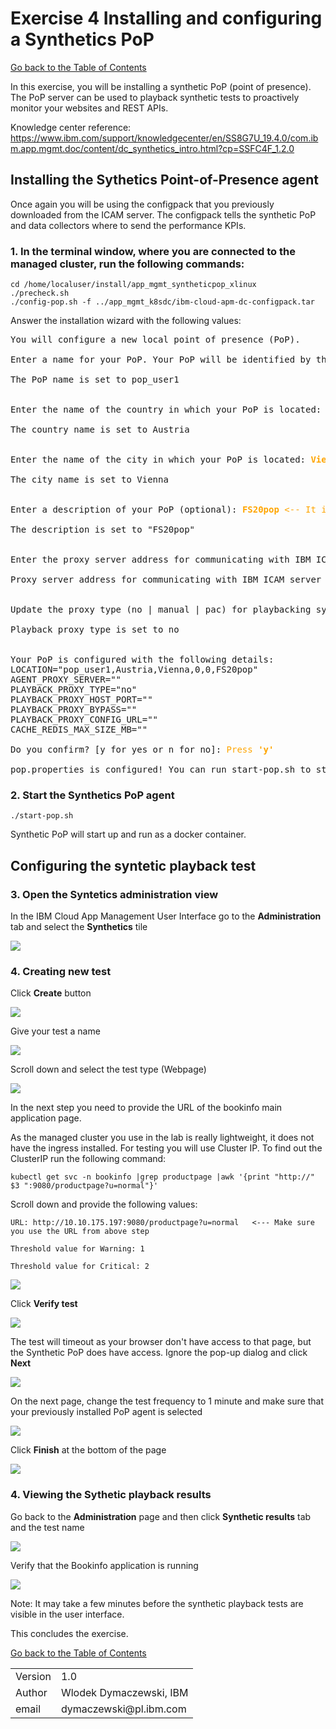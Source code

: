 # Exercise 4 Installing and configuring a Synthetics PoP

[Go back to the Table of Contents](../../README.md)

In this exercise, you will be installing a synthetic PoP (point of presence).  The PoP server can be used to playback synthetic tests to proactively monitor your websites and REST APIs.

Knowledge center reference: https://www.ibm.com/support/knowledgecenter/en/SS8G7U_19.4.0/com.ibm.app.mgmt.doc/content/dc_synthetics_intro.html?cp=SSFC4F_1.2.0

## Installing the Sythetics Point-of-Presence agent

Once again you will be using the configpack that you previously downloaded from the ICAM server.  The configpack tells the synthetic PoP and data collectors where to send the performance KPIs.

### 1. In the terminal window, where you are connected to the managed cluster, run the following commands:

```
cd /home/localuser/install/app_mgmt_syntheticpop_xlinux
./precheck.sh
./config-pop.sh -f ../app_mgmt_k8sdc/ibm-cloud-apm-dc-configpack.tar
```

Answer the installation wizard with the following values:
<pre>
You will configure a new local point of presence (PoP).

Enter a name for your PoP. Your PoP will be identified by this name: <span style="color:orange"><b>pop_user1</b> <-- Use your user id</span><br>
The PoP name is set to pop_user1


Enter the name of the country in which your PoP is located: <span style="color:orange"><b>Austria</b> <-- Use any country</span><br>
The country name is set to Austria


Enter the name of the city in which your PoP is located: <span style="color:orange"><b>Vienna</b> <-- Use any city</span><br>
The city name is set to Vienna


Enter a description of your PoP (optional): <span style="color:orange"><b>FS20pop</b> <-- It is just descritpion</span><br>
The description is set to "FS20pop"


Enter the proxy server address for communicating with IBM ICAM server. The address format is ip:port (Press Enter if you do not need to use a proxy) :  <span style="color:orange">Press Enter</span><br>
Proxy server address for communicating with IBM ICAM server is set to 


Update the proxy type (no | manual | pac) for playbacking synthetic tests to monitor your web applications. Enter 'no' to choose no proxy. Enter 'manual' to configure your proxy with a proxy server ip address and port number. Enter 'pac' to use an automatic configuration URL. (Press Enter if you do not want to make any changes: no): <span style="color:orange">Press Enter</span><br>
Playback proxy type is set to no


Your PoP is configured with the following details:
LOCATION="pop_user1,Austria,Vienna,0,0,FS20pop"
AGENT_PROXY_SERVER=""
PLAYBACK_PROXY_TYPE="no"
PLAYBACK_PROXY_HOST_PORT=""
PLAYBACK_PROXY_BYPASS=""
PLAYBACK_PROXY_CONFIG_URL=""
CACHE_REDIS_MAX_SIZE_MB=""

Do you confirm? [y for yes or n for no]: <span style="color:orange">Press <b>'y'</b></span><br>
pop.properties is configured! You can run start-pop.sh to start your PoP.
</pre>

### 2. Start the Synthetics PoP agent
   
```
./start-pop.sh
```

Synthetic PoP will start up and run as a docker container.

## Configuring the syntetic playback test

### 3. Open the Syntetics administration view

In the IBM Cloud App Management User Interface go to the **Administration** tab and select the **Synthetics** tile

![](images/2020-01-15-13-32-29.png)

### 4. Creating new test

Click **Create** button

![](images/2020-01-15-13-33-53.png)

Give your test a name

![](images/2020-01-15-13-35-24.png)

Scroll down and select the test type (Webpage)

![](images/2020-01-15-13-36-26.png)

In the next step you need to provide the URL of the bookinfo main application page.

As the managed cluster you use in the lab is really lightweight, it does not have the ingress installed. For testing you will use Cluster IP. To find out the ClusterIP run the following command:

```
kubectl get svc -n bookinfo |grep productpage |awk '{print "http://" $3 ":9080/productpage?u=normal"}'
```
   
Scroll down and provide the following values:

    URL: http://10.10.175.197:9080/productpage?u=normal   <--- Make sure you use the URL from above step

    Threshold value for Warning: 1

    Threshold value for Critical: 2

![](images/2020-01-15-13-47-21.png)

Click **Verify test**

![](images/2020-01-15-13-49-36.png)

The test will timeout as your browser don't have access to that page, but the Synthetic PoP does have access. Ignore the pop-up dialog and click **Next**

![](images/2020-01-15-13-51-17.png)

On the next page, change the test frequency to 1 minute and make sure that your previously installed PoP agent is selected

![](images/2020-01-15-17-11-44.png)

Click **Finish** at the bottom of the page

![](images/2020-01-15-17-09-11.png)

### 4. Viewing the Sythetic playback results

Go back to the **Administration** page and then click **Synthetic results** tab and the test name

![](images/2020-01-15-17-18-53.png)

Verify that the Bookinfo application is running 

![](images/2020-01-15-17-22-11.png)

Note: It may take a few minutes before the synthetic playback tests are visible in the user interface.

This concludes the exercise.

[Go back to the Table of Contents](../../README.md)

<table>
  <tr>
    <td>Version</td>
    <td>1.0</td>
  </tr>
  <tr>
    <td>Author</td>
    <td>Wlodek Dymaczewski, IBM</td>
  </tr>
  <tr>
    <td>email</td>
    <td>dymaczewski@pl.ibm.com</td>
  </tr>
</table>

